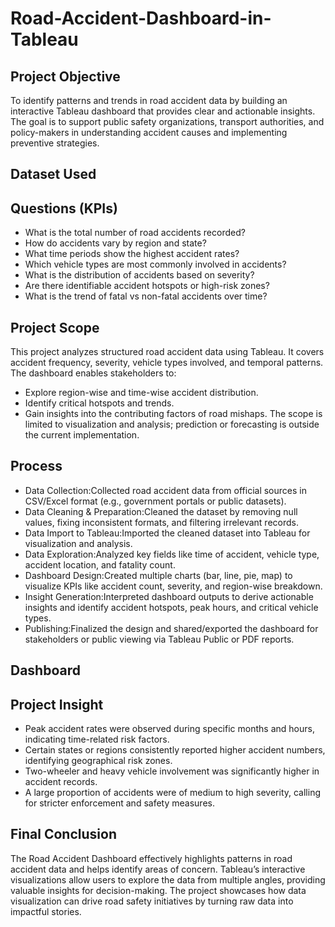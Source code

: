 # Road-Accident-Dashboard-in-Tableau
## Project Objective
To identify patterns and trends in road accident data by building an interactive Tableau dashboard that provides clear and actionable insights. The goal is to support public safety organizations, transport authorities, and policy-makers in understanding accident causes and implementing preventive strategies.


## Dataset Used


## Questions (KPIs)
- What is the total number of road accidents recorded?
- How do accidents vary by region and state?
- What time periods show the highest accident rates?
- Which vehicle types are most commonly involved in accidents?
- What is the distribution of accidents based on severity?
- Are there identifiable accident hotspots or high-risk zones?
- What is the trend of fatal vs non-fatal accidents over time?

## Project Scope
This project analyzes structured road accident data using Tableau. It covers accident frequency, severity, vehicle types involved, and temporal patterns. The dashboard enables stakeholders to:
- Explore region-wise and time-wise accident distribution.
- Identify critical hotspots and trends.
- Gain insights into the contributing factors of road mishaps.
The scope is limited to visualization and analysis; prediction or forecasting is outside the current implementation.

## Process
- Data Collection:Collected road accident data from official sources in CSV/Excel format (e.g., government portals or public datasets).
- Data Cleaning & Preparation:Cleaned the dataset by removing null values, fixing inconsistent formats, and filtering irrelevant records.
- Data Import to Tableau:Imported the cleaned dataset into Tableau for visualization and analysis.
- Data Exploration:Analyzed key fields like time of accident, vehicle type, accident location, and fatality count.
- Dashboard Design:Created multiple charts (bar, line, pie, map) to visualize KPIs like accident count, severity, and region-wise breakdown.
- Insight Generation:Interpreted dashboard outputs to derive actionable insights and identify accident hotspots, peak hours, and critical vehicle types.
- Publishing:Finalized the design and shared/exported the dashboard for stakeholders or public viewing via Tableau Public or PDF reports.

## Dashboard


## Project Insight
- Peak accident rates were observed during specific months and hours, indicating time-related risk factors.
- Certain states or regions consistently reported higher accident numbers, identifying geographical risk zones.
- Two-wheeler and heavy vehicle involvement was significantly higher in accident records.
- A large proportion of accidents were of medium to high severity, calling for stricter enforcement and safety measures.

 ## Final Conclusion
 The Road Accident Dashboard effectively highlights patterns in road accident data and helps identify areas of concern. Tableau’s interactive visualizations allow users to explore the data from multiple angles, providing valuable insights for decision-making. The project showcases how data visualization can drive road safety initiatives by turning raw data into impactful stories.





